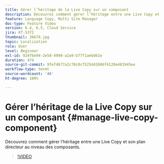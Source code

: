 ```yaml
---
title: Gérer l’héritage de la Live Copy sur un composant
description: Découvrez comment gérer l’héritage entre une Live Copy et son plan directeur au niveau des composants.
feature: Language Copy, Multi Site Manager
doc-type: Feature Video
version: 6.4, 6.5, Cloud Service
jira: KT-5372
thumbnail: 36678.jpg
topic: Localization
role: User
level: Beginner
exl-id: 924fbe94-2e58-4998-a2a9-b77f1aebd61e
duration: 474
source-git-commit: 9fef4b77a2c70c8cf525d42686f4120e481945ee
workflow-type: tm+mt
source-wordcount: '46'
ht-degree: 100%

---
```


# Gérer l’héritage de la Live Copy sur un composant {#manage-live-copy-component}

Découvrez comment gérer l’héritage entre une Live Copy et son plan directeur au niveau des composants.

>[!VIDEO](https://video.tv.adobe.com/v/36678?quality=12&learn=on)
